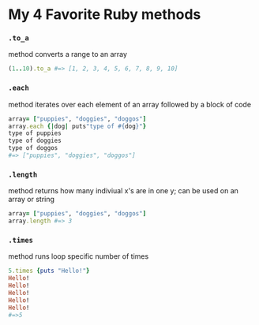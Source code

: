 # My 4 Favorite Ruby methods

### `.to_a`
method converts a range to an array
```ruby 
(1..10).to_a #=> [1, 2, 3, 4, 5, 6, 7, 8, 9, 10]
```

### `.each`
method iterates over each element of an array followed by a block of code
```ruby 
array= ["puppies", "doggies", "doggos"]
array.each {|dog| puts"type of #{dog}"} 
type of puppies
type of doggies
type of doggos
#=> ["puppies", "doggies", "doggos"]
```

### `.length`
method returns how many indiviual x's are in one y; can be used on an array or string
```ruby 
array= ["puppies", "doggies", "doggos"]
array.length #=> 3
```
### `.times`
method runs loop specific number of times 
```ruby
5.times {puts "Hello!"} 
Hello!
Hello!
Hello!
Hello!
Hello!
#=>5
```
